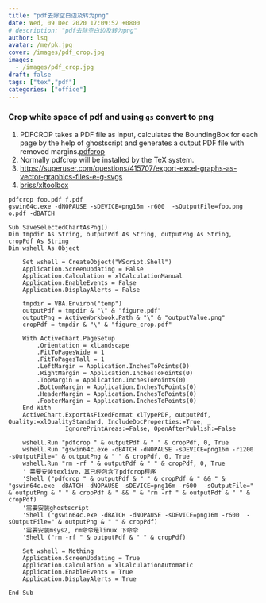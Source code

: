 ```yaml
---
title: "pdf去除空白边及转为png"
date: Wed, 09 Dec 2020 17:09:52 +0800
# description: "pdf去除空白边及转为png"
author: lsq
avatar: /me/pk.jpg
cover: /images/pdf_crop.jpg
images:
  - /images/pdf_crop.jpg
draft: false
tags: ["tex","pdf"]
categories: ["office"]
---
```

### Crop white space of pdf and using `gs` convert to png
1. PDFCROP takes a PDF file as input, calculates the BoundingBox for each page by the help of ghostscript and generates a output PDF file with removed margins.[pdfcrop](https://github.com/ho-tex/pdfcrop)
2. Normally pdfcrop will be installed by the TeX system.
3. https://superuser.com/questions/415707/export-excel-graphs-as-vector-graphics-files-e-g-svgs
4. [briss/xltoolbox](https://tex.stackexchange.com/questions/17716/excel-chart-pdf-latex-but-need-to-remove-white-space)
```
pdfcrop foo.pdf f.pdf
gswin64c.exe -dNOPAUSE -sDEVICE=png16m -r600  -sOutputFile=foo.png o.pdf -dBATCH

```
```vbscript
Sub SaveSelectedChartAsPng()
Dim tmpdir As String, outputPdf As String, outputPng As String, cropPdf As String
Dim wshell As Object

    Set wshell = CreateObject("WScript.Shell")
    Application.ScreenUpdating = False
    Application.Calculation = xlCalculationManual
    Application.EnableEvents = False
    Application.DisplayAlerts = False
    
    tmpdir = VBA.Environ("temp")
    outputPdf = tmpdir & "\" & "figure.pdf"
    outputPng = ActiveWorkbook.Path & "\" & "outputValue.png"
    cropPdf = tmpdir & "\" & "figure_crop.pdf"
    
    With ActiveChart.PageSetup
        .Orientation = xlLandscape
        .FitToPagesWide = 1
        .FitToPagesTall = 1
        .LeftMargin = Application.InchesToPoints(0)
        .RightMargin = Application.InchesToPoints(0)
        .TopMargin = Application.InchesToPoints(0)
        .BottomMargin = Application.InchesToPoints(0)
        .HeaderMargin = Application.InchesToPoints(0)
        .FooterMargin = Application.InchesToPoints(0)
    End With
    ActiveChart.ExportAsFixedFormat xlTypePDF, outputPdf, Quality:=xlQualityStandard, IncludeDocProperties:=True, _
                IgnorePrintAreas:=False, OpenAfterPublish:=False
    
    wshell.Run "pdfcrop " & outputPdf & " " & cropPdf, 0, True
    wshell.Run "gswin64c.exe -dBATCH -dNOPAUSE -sDEVICE=png16m -r1200  -sOutputFile=" & outputPng & " " & cropPdf, 0, True
    wshell.Run "rm -rf " & outputPdf & " " & cropPdf, 0, True
    ' 需要安装texlive，其已经包含了pdfcrop程序
    'Shell ("pdfcrop " & outputPdf & " " & cropPdf & " && " & "gswin64c.exe -dBATCH -dNOPAUSE -sDEVICE=png16m -r600  -sOutputFile=" & outputPng & " " & cropPdf & " && " & "rm -rf " & outputPdf & " " & cropPdf)
    '需要安装ghostscript
    'Shell ("gswin64c.exe -dBATCH -dNOPAUSE -sDEVICE=png16m -r600  -sOutputFile=" & outputPng & " " & cropPdf)
    '需要安装msys2, rm命令是linux 下命令
    'Shell ("rm -rf " & outputPdf & " " & cropPdf)
    
    Set wshell = Nothing
    Application.ScreenUpdating = True
    Application.Calculation = xlCalculationAutomatic
    Application.EnableEvents = True
    Application.DisplayAlerts = True
    
End Sub
```
